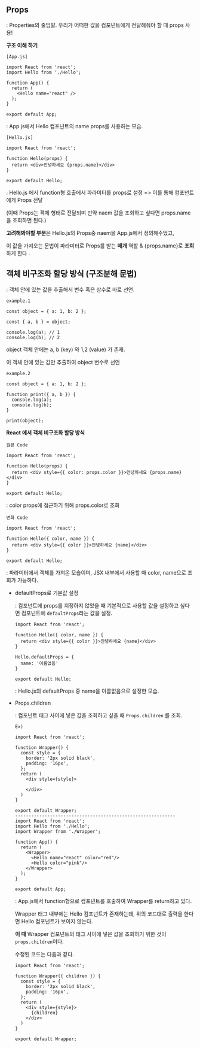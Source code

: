## Props

: Properties의 줄임말. 우리가 어떠한 값을 컴포넌트에게 전달해줘야 할 때 props 사용!

**구조 이해 하기**

```
[App.js]

import React from 'react';
import Hello from './Hello';

function App() {
  return (
    <Hello name="react" />
  );
}

export default App;
```

: App.js에서 Hello 컴포넌트의 name props를 사용하는 모습.

```
[Hello.js]

import React from 'react';

function Hello(props) {
  return <div>안녕하세요 {props.name}</div>
}

export default Hello;
```

: Hello.js 에서 function형 호출에서 파라미터를 props로 설정 => 이를 통해 컴포넌트에게 Props 전달

(이때 Props는 객체 형태로 전달되며 만약 naem 값을 조회하고 싶다면 props.name을 조회하면 된다.)



**고려해봐야할 부분**은 Hello.js의 Props중 naem을 App.js에서 정의해주었고, 

이 값을 가져오는 문법이 파라미터로 Props를 받는 **매개** 역할 &  {props.name}로 **조회**하게 한다 .



## 객체 비구조화 할당 방식 (구조분해 문법)

: 객체 안에 있는 값을 추출해서 변수 혹은 상수로 바로 선언.

```
example.1

const object = { a: 1, b: 2 };

const { a, b } = object;

console.log(a); // 1
console.log(b); // 2
```

object 객체 안에는 a, b (key) 와 1,2 (value) 가 존재.

이 객체 안에 있는 값만 추출하여 object 변수로 선언

```
example.2

const object = { a: 1, b: 2 };

function print({ a, b }) {
  console.log(a);
  console.log(b);
}

print(object);
```

**React 에서 객체 비구조화 할당 방식**

```
원본 Code

import React from 'react';

function Hello(props) {
  return <div style={{ color: props.color }}>안녕하세요 {props.name}</div>
}

export default Hello;
```

: color props에 접근하기 위해 props.color로 조회

```
변화 Code

import React from 'react';

function Hello({ color, name }) {
  return <div style={{ color }}>안녕하세요 {name}</div>
}

export default Hello;
```

: 파라미터에서 객체를 가져온 모습이며, JSX 내부에서 사용할 때 color, name으로 조회가 가능하다.



- defaultProps로 기본값 설정

  : 컴포넌트에 props를 지정하지 않았을 때 기본적으로 사용할 값을 설정하고 싶다면 컴포넌트에 ```defaultProps```라는 값을 설정.

  ```
  import React from 'react';
  
  function Hello({ color, name }) {
    return <div style={{ color }}>안녕하세요 {name}</div>
  }
  
  Hello.defaultProps = {
    name: '이름없음'
  }
  
  export default Hello;
  ```

  : Hello.js의 defaultProps 중 name을 이름없음으로 설정한 모습.

  

- Props.children

  : 컴포넌트 태그 사이에 넣은 값을 조회하고 싶을 때 ```Props.children``` 를 조회.

  ```
  Ex)
  
  import React from 'react';
  
  function Wrapper() {
    const style = {
      border: '2px solid black',
      padding: '16px',
    };
    return (
      <div style={style}>
  
      </div>
    )
  }
  
  export default Wrapper;
  ------------------------------------------------------------
  import React from 'react';
  import Hello from './Hello';
  import Wrapper from './Wrapper';
  
  function App() {
    return (
      <Wrapper>
        <Hello name="react" color="red"/>
        <Hello color="pink"/>
      </Wrapper>
    );
  }
  
  export default App;
  ```

  : App.js에서 function형으로 컴포넌트를 호출하여 Wrapper를 return하고 있다.

  Wrapper 태그 내부에는 Hello 컴포넌트가 존재하는데, 위의 코드대로 출력을 한다면 Hello 컴포넌트가 보이지 않는다.

  **이 때** Wrapper 컴포넌트의 태그 사이에 넣은 값을 조회하기 위한 것이 ```props.children```이다.  

  수정된 코드는 다음과 같다.

  ```
  import React from 'react';
  
  function Wrapper({ children }) {
    const style = {
      border: '2px solid black',
      padding: '16px',
    };
    return (
      <div style={style}>
        {children}
      </div>
    )
  }
  
  export default Wrapper;
  ```

  